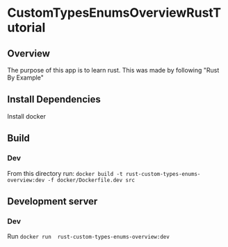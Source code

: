# CustomTypesEnumsOverviewRustTutorial

## Overview
The purpose of this app is to learn rust. This was made by following "Rust By Example"

## Install Dependencies
Install docker

## Build
### Dev
From this directory run: `docker build -t rust-custom-types-enums-overview:dev -f docker/Dockerfile.dev src`

## Development server
### Dev
Run `docker run  rust-custom-types-enums-overview:dev`